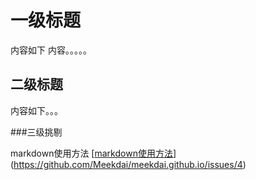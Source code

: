 # 一级标题
内容如下
内容。。。。。

## 二级标题
内容如下。。。

###三级挑剔

markdown使用方法
[[markdown使用方法](https://github.com/Meekdai/meekdai.github.io/issues/4)](https://github.com/Meekdai/meekdai.github.io/issues/4)